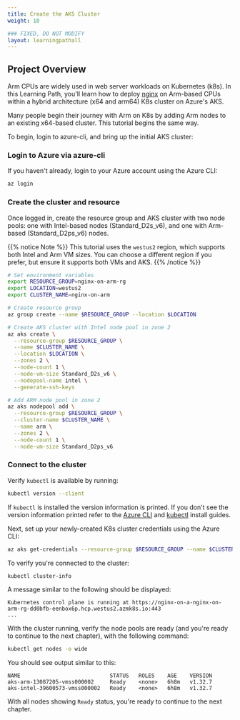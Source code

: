 ```yaml
---
title: Create the AKS Cluster
weight: 10

### FIXED, DO NOT MODIFY
layout: learningpathall
---
```


## Project Overview

Arm CPUs are widely used in web server workloads on Kubernetes (k8s). In this Learning Path, you'll learn how to deploy [nginx](https://nginx.org/) on Arm-based CPUs within a hybrid architecture (x64 and arm64) K8s cluster on Azure's AKS.

Many people begin their journey with Arm on K8s by adding Arm nodes to an existing x64-based cluster.  This tutorial begins the same way.   

To begin, login to azure-cli, and bring up the initial AKS cluster:

### Login to Azure via azure-cli 
If you haven't already, login to your Azure account using the Azure CLI:

```bash
az login
```

### Create the cluster and resource
Once logged in, create the resource group and AKS cluster with two node pools: one with Intel-based nodes (Standard_D2s_v6), and one with Arm-based (Standard_D2ps_v6) nodes.  

{{% notice Note %}}
This tutorial uses the `westus2` region, which supports both Intel and Arm VM sizes. You can choose a different region if you prefer, but ensure it supports both VMs and AKS.
{{% /notice %}}

 
```bash
# Set environment variables
export RESOURCE_GROUP=nginx-on-arm-rg
export LOCATION=westus2
export CLUSTER_NAME=nginx-on-arm

# Create resource group
az group create --name $RESOURCE_GROUP --location $LOCATION

# Create AKS cluster with Intel node pool in zone 2
az aks create \
  --resource-group $RESOURCE_GROUP \
  --name $CLUSTER_NAME \
  --location $LOCATION \
  --zones 2 \
  --node-count 1 \
  --node-vm-size Standard_D2s_v6 \
  --nodepool-name intel \
  --generate-ssh-keys

# Add ARM node pool in zone 2
az aks nodepool add \
  --resource-group $RESOURCE_GROUP \
  --cluster-name $CLUSTER_NAME \
  --name arm \
  --zones 2 \
  --node-count 1 \
  --node-vm-size Standard_D2ps_v6

```

### Connect to the cluster

Verify `kubectl` is available by running:

```bash
kubectl version --client
```

If `kubectl` is installed the version information is printed. If you don't see the version information printed refer to the [Azure CLI](/install-guides/azure-cli) and [kubectl](/install-guides/kubectl/) install guides.

Next, set up your newly-created K8s cluster credentials using the Azure CLI:

```bash
az aks get-credentials --resource-group $RESOURCE_GROUP --name $CLUSTER_NAME
```

To verify you're connected to the cluster:

```bash
kubectl cluster-info
```

A message similar to the following should be displayed:

```output
Kubernetes control plane is running at https://nginx-on-a-nginx-on-arm-rg-dd0bfb-eenbox6p.hcp.westus2.azmk8s.io:443
...
```

With the cluster running, verify the node pools are ready (and you're ready to continue to the next chapter), with the following command:

```bash
kubectl get nodes -o wide
```

You should see output similar to this:

```output
NAME                            STATUS   ROLES    AGE    VERSION
aks-arm-13087205-vmss000002     Ready    <none>   6h8m   v1.32.7
aks-intel-39600573-vmss000002   Ready    <none>   6h8m   v1.32.7
```


With all nodes showing `Ready` status, you're ready to continue to the next chapter.
